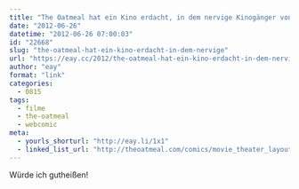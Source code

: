 ```yaml
---
title: "The Oatmeal hat ein Kino erdacht, in dem nervige Kinogänger von den anderen separiert werden"
date: "2012-06-26"
datetime: "2012-06-26 07:00:03"
id: "22668"
slug: "the-oatmeal-hat-ein-kino-erdacht-in-dem-nervige"
url: "https://eay.cc/2012/the-oatmeal-hat-ein-kino-erdacht-in-dem-nervige/"
author: "eay"
format: "link"
categories:
  - 0815
tags:
  - filme
  - the-oatmeal
  - webcomic
meta:
  - yourls_shorturl: "http://eay.li/1x1"
  - linked_list_url: "http://theoatmeal.com/comics/movie_theater_layout"
---
```


Würde ich gutheißen!

